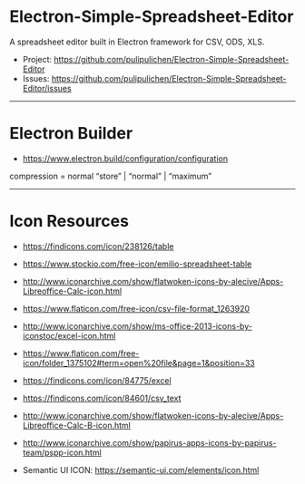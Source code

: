 # Electron-Simple-Spreadsheet-Editor
A spreadsheet editor built in Electron framework for CSV, ODS, XLS.

- Project: https://github.com/pulipulichen/Electron-Simple-Spreadsheet-Editor
- Issues: https://github.com/pulipulichen/Electron-Simple-Spreadsheet-Editor/issues

----

# Electron Builder

- https://www.electron.build/configuration/configuration

compression = normal “store” | “normal” | “maximum” 

----

# Icon Resources
- https://findicons.com/icon/238126/table
- https://www.stockio.com/free-icon/emilio-spreadsheet-table

- http://www.iconarchive.com/show/flatwoken-icons-by-alecive/Apps-Libreoffice-Calc-icon.html
- https://www.flaticon.com/free-icon/csv-file-format_1263920
- http://www.iconarchive.com/show/ms-office-2013-icons-by-iconstoc/excel-icon.html
- https://www.flaticon.com/free-icon/folder_1375102#term=open%20file&page=1&position=33

- https://findicons.com/icon/84775/excel
- https://findicons.com/icon/84601/csv_text
- http://www.iconarchive.com/show/flatwoken-icons-by-alecive/Apps-Libreoffice-Calc-B-icon.html

- http://www.iconarchive.com/show/papirus-apps-icons-by-papirus-team/pspp-icon.html

- Semantic UI ICON: https://semantic-ui.com/elements/icon.html